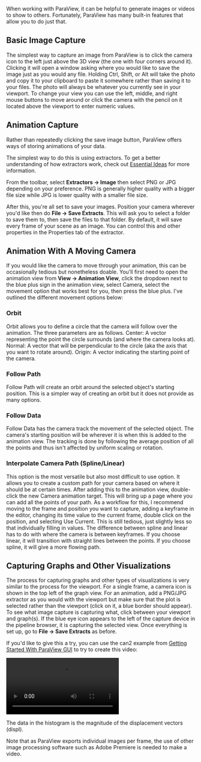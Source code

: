 When working with ParaView, it can be helpful to generate images or videos to show to others. Fortunately, ParaView has many built-in features that allow you to do just that.

## Basic Image Capture

The simplest way to capture an image from ParaView is to click the camera icon to the left just above the 3D view (the one with four corners around it). Clicking it will open a window asking where you would like to save the image just as you would any file. Holding Ctrl, Shift, or Alt will take the photo and copy it to your clipboard to paste it somewhere rather than saving it to your files. The photo will always be whatever you currently see in your viewport. To change your view you can use the left, middle, and right mouse buttons to move around or click the camera with the pencil on it located above the viewport to enter numeric values.

## Animation Capture

Rather than repeatedly clicking the save image button, ParaView offers ways of storing animations of your data.

The simplest way to do this is using extractors. To get a better understanding of how extractors work, check out [Essential Ideas](../essential_ideas/index.md) for more information.

From the toolbar, select **Extractors → Image** then select PNG or JPG depending on your preference. PNG is generally higher quality with a bigger file size while JPG is lower quality with a smaller file size.

After this, you're all set to save your images. Position your camera wherever you'd like then do **File → Save Extracts**. This will ask you to select a folder to save them to, then save the files to that folder. By default, it will save every frame of your scene as an image. You can control this and other properties in the Properties tab of the extractor.

## Animation With A Moving Camera

If you would like the camera to move through your animation, this can be occasionally tedious but nonetheless doable. You’ll first need to open the animation view from **View → Animation View**, click the dropdown next to the blue plus sign in the animation view, select Camera, select the movement option that works best for you, then press the blue plus. I've outlined the different movement options below:

### Orbit

Orbit allows you to define a circle that the camera will follow over the animation. The three parameters are as follows. Center: A vector representing the point the circle surrounds (and where the camera looks at). Normal: A vector that will be perpendicular to the circle (aka the axis that you want to rotate around). Origin: A vector indicating the starting point of the camera.

### Follow Path

Follow Path will create an orbit around the selected object's starting position. This is a simpler way of creating an orbit but it does not provide as many options.

### Follow Data

Follow Data has the camera track the movement of the selected object. The camera's starting position will be wherever it is when this is added to the animation view. The tracking is done by following the average position of all the points and thus isn't affected by uniform scaling or rotation.

### Interpolate Camera Path (Spline/Linear)

This option is the most versatile but also most difficult to use option. It allows you to create a custom path for your camera based on where it should be at certain times. After adding this to the animation view, double-click the new Camera animation target. This will bring up a page where you can add all the points of your path. As a workflow for this, I recommend moving to the frame and position you want to capture, adding a keyframe in the editor, changing its time value to the current frame, double click on the position, and selecting Use Current. This is still tedious, just slightly less so that individually filling in values. The difference between spline and linear has to do with where the camera is between keyframes. If you choose linear, it will transition with straight lines between the points. If you choose spline, it will give a more flowing path.

## Capturing Graphs and Other Visualizations

The process for capturing graphs and other types of visualizations is very similar to the process for the viewport. For a single frame, a camera icon is shown in the top left of the graph view. For an animation, add a PNG/JPG extractor as you would with the viewport but make sure that the plot is selected rather than the viewport (click on it, a blue border should appear). To see what image capture is capturing what, click between your viewport and graph(s). If the blue eye icon appears to the left of the capture device in the pipeline browser, it is capturing the selected view. Once everything is set up, go to **File → Save Extracts** as before.

If you'd like to give this a try, you can use the can2 example from [Getting Started With ParaView GUI](../getting_started_with_paraview_gui/index.md) to try to create this video:

<video controls>
<source src="videos/RenderView1_000000.mp4" type="video/mp4">
</video>

The data in the histogram is the magnitude of the displacement vectors (displ).

Note that as ParaView exports individual images per frame, the use of other image processing software such as Adobe Premiere is needed to make a video.
